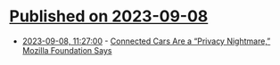 # [Published on 2023-09-08](index.md)

* [2023-09-08, 11:27:00](https://soylentnews.org/article.pl?sid=23/09/07/0158223&from=rss) - [Connected Cars Are a “Privacy Nightmare,” Mozilla Foundation Says](https://soylentnews.org/article.pl?sid=23/09/07/0158223&from=rss)
